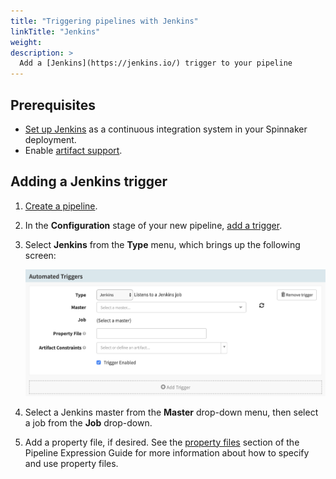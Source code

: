 ```yaml
---
title: "Triggering pipelines with Jenkins"
linkTitle: "Jenkins"
weight:
description: >
  Add a [Jenkins](https://jenkins.io/) trigger to your pipeline
---
```



## Prerequisites

* [Set up Jenkins](/docs/setup/ci/jenkins/) as a continuous integration system in
    your Spinnaker deployment.
* Enable [artifact support](/docs/reference/artifacts-with-artifactsrewrite//#enabling-artifact-support).  

## Adding a Jenkins trigger

1.  [Create a pipeline](/docs/guides/user/pipeline/managing-pipelines/#create-a-pipeline).
1.  In the **Configuration** stage of your new pipeline,
    [add a trigger](/docs/guides/user/pipeline/managing-pipelines/#add-a-trigger).
1.  Select **Jenkins** from the **Type** menu, which brings up the following
    screen:

    ![](add-trigger.png)

1.  Select a Jenkins master from the **Master** drop-down menu, then select a job from
    the **Job** drop-down.
1.  Add a property file, if desired. See the [property
    files](/docs/guides/user/pipeline/expressions/#property-files) section of the
    Pipeline Expression Guide for more information about how to specify and use
    property files.
